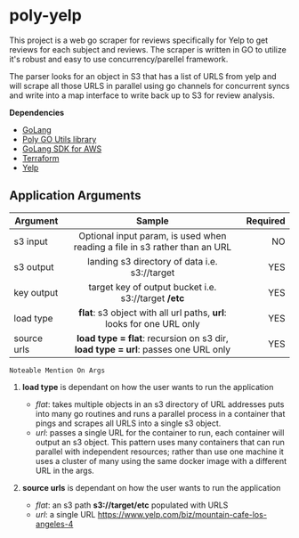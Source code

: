 # poly-yelp

This project is a web go scraper for reviews specifically for Yelp to get reviews for each subject and reviews. The scraper is written in GO to utilize it's robust and easy to use concurrency/parellel framework. 

The parser looks for an object in S3 that has a list of URLS from yelp and will scrape all those URLS in parallel using go channels for concurrent syncs and write into a map interface to write back up to S3 for review analysis.

**Dependencies**

* [GoLang](https://golang.org/)
* [Poly GO Utils library](https://github.com/polyglotDataNerd/poly-Go-utils)
* [GoLang SDK for AWS](https://sg.com/yelp/goaws.amazon.com/sdk-for-go/)
* [Terraform](https://learn.hashicorp.com/terraform/getting-started/install.html)
* [Yelp](https://www.yelp.com/)

Application Arguments
-

| Argument        | Sample           | Required  |
| ------------- |:-------------:| -----:|
| s3 input | Optional input param, is used when reading a file in s3 rather than an URL  | NO  |
| s3 output | landing s3 directory of data i.e. s3://target | YES  |
| key output | target key of output bucket i.e. s3://target **/etc** | YES  |
| load type | **flat**: s3 object with all url paths, **url**: looks for one URL only | YES  |
| source urls | **load type = flat**: recursion on s3 dir, **load type = url**: passes one URL only | YES  |

`Noteable Mention On Args`
 1. **load type** is dependant on how the user wants to run the application
    
    * _flat_: takes multiple objects in an s3 directory of URL addresses puts into many go routines and runs a parallel process in a container that pings and scrapes all URLS into a single s3 object. 
    * _url_: passes a single URL for the container to run, each container will output an s3 object. This pattern uses many containers that can run parallel with independent resources; rather than use one machine it uses a cluster of many using the same docker image with a different URL in the args. 

2. **source urls** is dependant on how the user wants to run the application
    
    * _flat_: an s3 path **s3://target/etc** populated with URLS
    * _url_: a single URL https://www.yelp.com/biz/mountain-cafe-los-angeles-4
